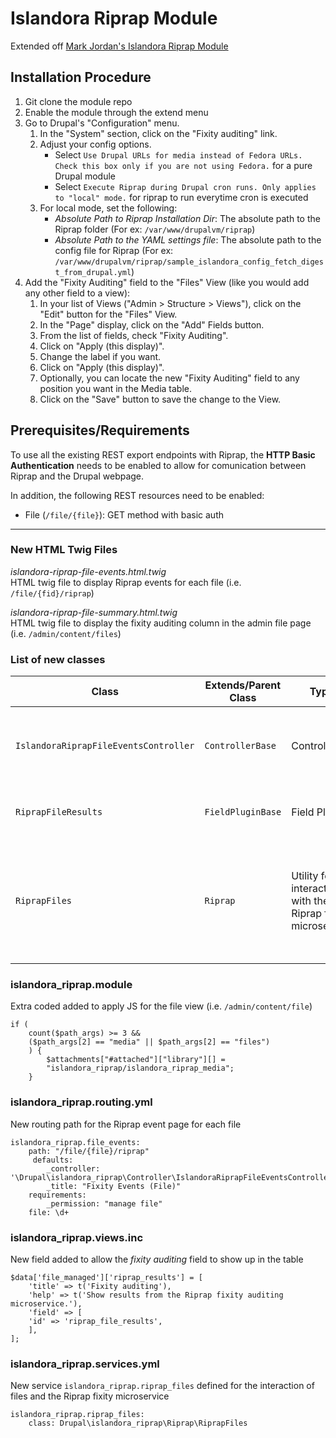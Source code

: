 

# Islandora Riprap Module

Extended off [Mark Jordan's Islandora Riprap Module](https://github.com/mjordan/islandora_riprap)

## Installation Procedure
1. Git clone the module repo 
1. Enable the module through the extend menu
1. Go to Drupal's "Configuration" menu.
   1. In the "System" section, click on the "Fixity auditing" link.
   1. Adjust your config options.
       - Select `Use Drupal URLs for media instead of Fedora URLs. Check this box only if you are not using Fedora.` for a pure Drupal module
       - Select `Execute Riprap during Drupal cron runs. Only applies to "local" mode.` for riprap to run everytime cron is executed
   1. For local mode, set the following:
       - *Absolute Path to Riprap Installation Dir*: The absolute path to the Riprap folder (For ex: `/var/www/drupalvm/riprap`)
       - *Absolute Path to the YAML settings file*: The absolute path to the config file for Riprap (For ex: `/var/www/drupalvm/riprap/sample_islandora_config_fetch_digest_from_drupal.yml`)
1.  Add the "Fixity Auditing" field to the "Files" View (like you would add any other field to a view):
    1. In your list of Views ("Admin > Structure > Views"), click on the "Edit" button for the "Files" View.
    1. In the "Page" display, click on the "Add" Fields button.
    1. From the list of fields, check "Fixity Auditing".
    1. Click on "Apply (this display)".
    1. Change the label if you want.
    1. Click on "Apply (this display)".
    1. Optionally, you can locate the new "Fixity Auditing" field to any position you want in the Media table.
    1. Click on the "Save" button to save the change to the View.

## Prerequisites/Requirements 
To use all the existing REST export endpoints with Riprap, the **HTTP Basic Authentication** needs to be enabled to allow for comunication between Riprap and the Drupal webpage.  
  
In addition, the following REST resources need to be enabled:
- File (`/file/{file}`): GET method with basic auth

---

### New HTML Twig Files

*islandora-riprap-file-events.html.twig*  
HTML twig file to display Riprap events for each file (i.e. `/file/{fid}/riprap`)  
  
*islandora-riprap-file-summary.html.twig*  
HTML twig file to display the fixity auditing column in the admin file page (i.e. `/admin/content/files`)


### List of new classes

| Class | Extends/Parent Class | Type | Description |
| ----------- | ----------- | ----------- | ----------- |
| `IslandoraRiprapFileEventsController` | `ControllerBase` | Controller | Controller for the Islandora Riprap module customized for file ID|
| `RiprapFileResults` | `FieldPluginBase` | Field Plugin | Field plugin that renders data for File from Riprap | 
| `RiprapFiles` | `Riprap` | Utility for interacting with the Riprap fixity microservice | Extends the native Riprap class and overrides the `getFileUuid()` and `getLocalUrl()` methods from the parent class | 

### islandora_riprap.module
Extra coded added to apply JS for the file view (i.e. `/admin/content/file`)  
  
    if (
        count($path_args) >= 3 &&
        ($path_args[2] == "media" || $path_args[2] == "files")
        ) {
            $attachments["#attached"]["library"][] =
            "islandora_riprap/islandora_riprap_media";
        }


### islandora_riprap.routing.yml  
New routing path for the Riprap event page for each file
  
    islandora_riprap.file_events:
        path: "/file/{file}/riprap"
         defaults:
            _controller: '\Drupal\islandora_riprap\Controller\IslandoraRiprapFileEventsController::main'
            _title: "Fixity Events (File)"
        requirements:
            _permission: "manage file"
        file: \d+


### islandora_riprap.views.inc
New field added to allow the *fixity auditing* field to show up in the table  

    $data['file_managed']['riprap_results'] = [
        'title' => t('Fixity auditing'),
        'help' => t('Show results from the Riprap fixity auditing microservice.'),
        'field' => [
        'id' => 'riprap_file_results',
        ],
    ];

### islandora_riprap.services.yml
New service `islandora_riprap.riprap_files` defined for the interaction of files and the Riprap fixity microservice  
  
    islandora_riprap.riprap_files:
        class: Drupal\islandora_riprap\Riprap\RiprapFiles
